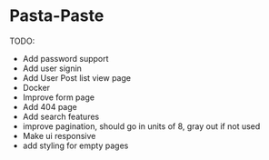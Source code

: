# Pasta-Paste
TODO:
* Add password support
* Add user signin
* Add User Post list view page
* Docker
* Improve form page
* Add 404 page
* Add search features
* improve pagination, should go in units of 8, gray out if not used
* Make ui responsive
* add styling for empty pages